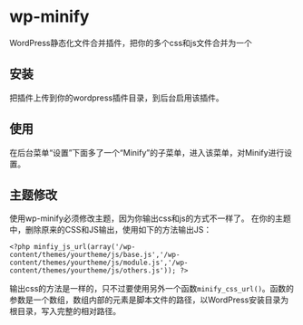 # wp-minify
WordPress静态化文件合并插件，把你的多个css和js文件合并为一个

## 安装
把插件上传到你的wordpress插件目录，到后台启用该插件。

## 使用
在后台菜单“设置”下面多了一个“Minify”的子菜单，进入该菜单，对Minify进行设置。

## 主题修改
使用wp-minify必须修改主题，因为你输出css和js的方式不一样了。
在你的主题中，删除原来的CSS和JS输出，使用如下的方法输出JS：

```
<?php minfiy_js_url(array('/wp-content/themes/yourtheme/js/base.js','/wp-content/themes/yourtheme/js/module.js','/wp-content/themes/yourtheme/js/others.js')); ?>
```

输出css的方法是一样的，只不过要使用另外一个函数``minify_css_url()``。函数的参数是一个数组，数组内部的元素是脚本文件的路径，以WordPress安装目录为根目录，写入完整的相对路径。